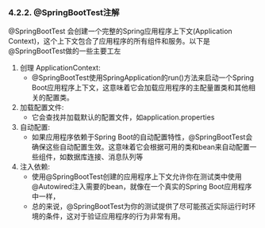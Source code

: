 ### 4.2.2. @SpringBootTest注解
@SpringBootTest 会创建一个完整的Spring应用程序上下文(Application Context)，这个上下文包合了应用程序的所有组件和服务。以下是@SpringBootTest做的一些主要工左  
1. 创理 ApplicationContext: 
   - @SpringBootTest使用SpringApplication的run()方法来启动一个Spring Boot应用程序上下文，这意味着它会加载应用程序的主配量置类和其他相关的配置类。 
2. 加载配置文件:
   - 它会查找并加载默认的配置文件，如application.properties  
3. 自动配置:
   - 如果应用程序依赖于Spring Boot的自动配置特性，@SpringBootTest会确保这些自动配置生效。这意味着它会根据可用的类和bean来自动配置一些组件，如数据库连接、消息队列等
4. 注入依赖: 
   - 使用@SpringBootTest创建的应用程序上下文允许你在测试类中使用@Autowired注入需要的bean，就像在一个真实的Spring Boot应用程序中一样，
   - 总的来说，@SpringBootTest为你的测试提供了尽可能孩近实际运行时环境的条件，这对于验证应用程序的行为非常有用。